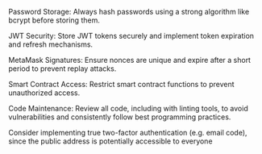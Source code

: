 
Password Storage: Always hash passwords using a strong algorithm like bcrypt before storing them.

JWT Security: Store JWT tokens securely and implement token expiration and refresh mechanisms.

MetaMask Signatures: Ensure nonces are unique and expire after a short period to prevent replay attacks.

Smart Contract Access: Restrict smart contract functions to prevent unauthorized access.

Code Maintenance: Review all code, including with linting tools, to avoid vulnerabilities and consistently follow best programming practices.

Consider implementing true two-factor authentication (e.g. email code), since the public address is potentially accessible to everyone